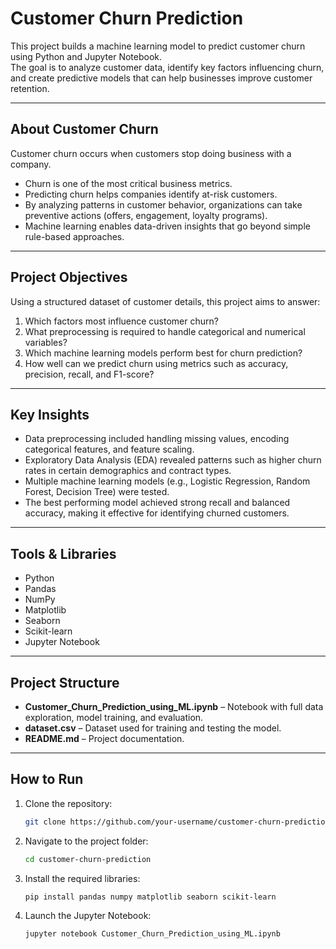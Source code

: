 # Customer Churn Prediction

This project builds a machine learning model to predict customer churn using Python and Jupyter Notebook.  
The goal is to analyze customer data, identify key factors influencing churn, and create predictive models that can help businesses improve customer retention.

---

## About Customer Churn
Customer churn occurs when customers stop doing business with a company.  
- Churn is one of the most critical business metrics.  
- Predicting churn helps companies identify at-risk customers.  
- By analyzing patterns in customer behavior, organizations can take preventive actions (offers, engagement, loyalty programs).  
- Machine learning enables data-driven insights that go beyond simple rule-based approaches.  

---

## Project Objectives
Using a structured dataset of customer details, this project aims to answer:
1. Which factors most influence customer churn?  
2. What preprocessing is required to handle categorical and numerical variables?  
3. Which machine learning models perform best for churn prediction?  
4. How well can we predict churn using metrics such as accuracy, precision, recall, and F1-score?  

---

## Key Insights
- Data preprocessing included handling missing values, encoding categorical features, and feature scaling.  
- Exploratory Data Analysis (EDA) revealed patterns such as higher churn rates in certain demographics and contract types.  
- Multiple machine learning models (e.g., Logistic Regression, Random Forest, Decision Tree) were tested.  
- The best performing model achieved strong recall and balanced accuracy, making it effective for identifying churned customers.  

---

## Tools & Libraries
- Python  
- Pandas  
- NumPy  
- Matplotlib  
- Seaborn  
- Scikit-learn  
- Jupyter Notebook  

---

## Project Structure
- **Customer_Churn_Prediction_using_ML.ipynb** – Notebook with full data exploration, model training, and evaluation.  
- **dataset.csv** – Dataset used for training and testing the model.  
- **README.md** – Project documentation.  

---

## How to Run
1. Clone the repository:  
   ```bash
   git clone https://github.com/your-username/customer-churn-prediction.git


2. Navigate to the project folder:
   ```bash
   cd customer-churn-prediction


3. Install the required libraries:
   ```bash
   pip install pandas numpy matplotlib seaborn scikit-learn 


4. Launch the Jupyter Notebook:
   ```bash
   jupyter notebook Customer_Churn_Prediction_using_ML.ipynb
